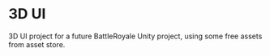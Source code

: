 # 3D UI
 3D UI project for a future BattleRoyale Unity project, using some free assets from asset store. 
